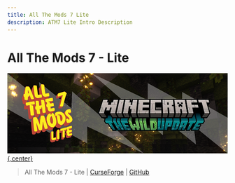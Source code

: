 ```yaml
---
title: All The Mods 7 Lite
description: ATM7 Lite Intro Description
---
```


# All The Mods 7 - Lite

[![](../img/atm7LiteLogo.png){.center}](https://www.curseforge.com/minecraft/modpacks/all-the-mods-7-lite-spark)

> All The Mods 7 - Lite | [CurseForge](https://legacy.curseforge.com/minecraft/modpacks/all-the-mods-7-lite-spark) | [GitHub](https://github.com/AllTheMods/7lite)
